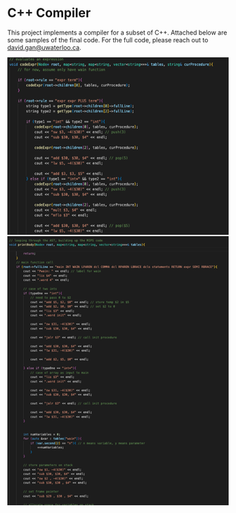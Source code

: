 # C++ Compiler
This project implements a compiler for a subset of C++. Attached below are some samples of the final code. For the full code, please reach out to david.gan@uwaterloo.ca.

![Screenshot 1 of C++ Compiler](C++Compiler(1).png)
![Screenshot 2 of C++ Compiler](C++Compiler(2).png)

